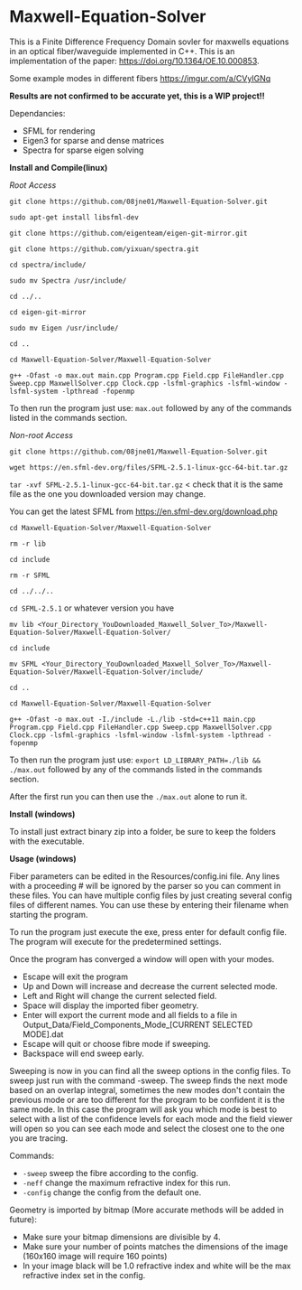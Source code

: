 # Maxwell-Equation-Solver

This is a Finite Difference Frequency Domain sovler for maxwells equations in an optical fiber/waveguide implemented in C++. This is an implementation of the paper: https://doi.org/10.1364/OE.10.000853.

Some example modes in different fibers https://imgur.com/a/CVyIGNq

**Results are not confirmed to be accurate yet, this is a WIP project!!**

Dependancies:
- SFML for rendering
- Eigen3 for sparse and dense matrices
- Spectra for sparse eigen solving

**Install and Compile(linux)**

*Root Access*

```git clone https://github.com/08jne01/Maxwell-Equation-Solver.git```

```sudo apt-get install libsfml-dev```

```git clone https://github.com/eigenteam/eigen-git-mirror.git```

```git clone https://github.com/yixuan/spectra.git```

```cd spectra/include/```

```sudo mv Spectra /usr/include/```

```cd ../..```

```cd eigen-git-mirror ```

```sudo mv Eigen /usr/include/```

```cd ..```

```cd Maxwell-Equation-Solver/Maxwell-Equation-Solver```

```g++ -Ofast -o max.out main.cpp Program.cpp Field.cpp FileHandler.cpp Sweep.cpp MaxwellSolver.cpp Clock.cpp -lsfml-graphics -lsfml-window -lsfml-system -lpthread -fopenmp```

To then run the program just use: ```max.out``` followed by any of the commands listed in the commands section.

*Non-root Access*

```git clone https://github.com/08jne01/Maxwell-Equation-Solver.git```

```wget https://en.sfml-dev.org/files/SFML-2.5.1-linux-gcc-64-bit.tar.gz```

```tar -xvf SFML-2.5.1-linux-gcc-64-bit.tar.gz``` < check that it is the same file as the one you downloaded version may change.

You can get the latest SFML from https://en.sfml-dev.org/download.php

```cd Maxwell-Equation-Solver/Maxwell-Equation-Solver```

```rm -r lib```

```cd include```

```rm -r SFML```

```cd ../../..```

```cd SFML-2.5.1``` or whatever version you have

```mv lib <Your_Directory_YouDownloaded_Maxwell_Solver_To>/Maxwell-Equation-Solver/Maxwell-Equation-Solver/```

```cd include```

```mv SFML <Your_Directory_YouDownloaded_Maxwell_Solver_To>/Maxwell-Equation-Solver/Maxwell-Equation-Solver/include/```

```cd ..```

```cd Maxwell-Equation-Solver/Maxwell-Equation-Solver```

```g++ -Ofast -o max.out -I./include -L./lib -std=c++11 main.cpp Program.cpp Field.cpp FileHandler.cpp Sweep.cpp MaxwellSolver.cpp Clock.cpp -lsfml-graphics -lsfml-window -lsfml-system -lpthread -fopenmp```

To then run the program just use: ```export LD_LIBRARY_PATH=./lib && ./max.out``` followed by any of the commands listed in the commands section.

After the first run you can then use the ```./max.out``` alone to run it.

**Install (windows)**

To install just extract binary zip into a folder, be sure to keep the folders with the executable.

**Usage (windows)**

Fiber parameters can be edited in the Resources/config.ini file. Any lines with a proceeding # will be ignored by the parser so you can comment in these files. You can have multiple config files by just creating several config files of different names. You can use these by entering their filename when starting the program.

To run the program just execute the exe, press enter for default config file. The program will execute for the predetermined settings.

Once the program has converged a window will open with your modes.
- Escape will exit the program
- Up and Down will increase and decrease the current selected mode.
- Left and Right will change the current selected field.
- Space will display the imported fiber geometry.
- Enter will export the current mode and all fields to a file in Output_Data/Field_Components_Mode_[CURRENT SELECTED MODE].dat
- Escape will quit or choose fibre mode if sweeping.
- Backspace will end sweep early.

Sweeping is now in you can find all the sweep options in the config files. To sweep just run with the command -sweep. The sweep finds the next mode based on an overlap integral, sometimes the new modes don't contain the previous mode or are too different for the program to be confident it is the same mode. In this case the program will ask you which mode is best to select with a list of the confidence levels for each mode and the field viewer will open so you can see each mode and select the closest one to the one you are tracing.

Commands:
- ```-sweep``` sweep the fibre according to the config.
- ```-neff``` change the maximum refractive index for this run.
- ```-config``` change the config from the default one.

Geometry is imported by bitmap (More accurate methods will be added in future):
- Make sure your bitmap dimensions are divisible by 4.
- Make sure your number of points matches the dimensions of the image (160x160 image will require 160 points)
- In your image black will be 1.0 refractive index and white will be the max refractive index set in the config.
